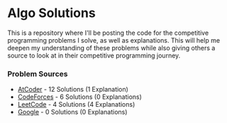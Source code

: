 # Algo Solutions

This is a repository where I'll be posting the code for the competitive programming problems I solve, as well as explanations. This will help me deepen my understanding of these problems while also giving others a source to look at in their competitive programming journey.

### Problem Sources
- [AtCoder](/AtCoder/) - 12 Solutions (1 Explanation)
- [CodeForces](/CodeForces/) - 6 Solutions (0 Explanations)
- [LeetCode](/LeetCode/) - 4 Solutions (4 Explanations)
- [Google](/Google/) - 0 Solutions (0 Explanations)